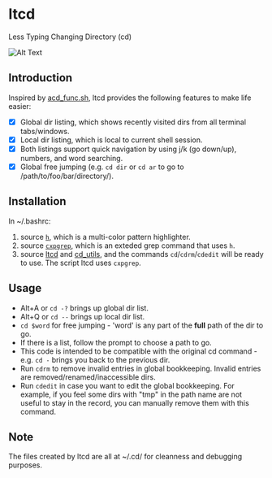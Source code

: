 # ltcd
Less Typing Changing Directory (cd)

![Alt Text](https://github.com/dczhu/ltcd/blob/master/res/cd.gif)

## Introduction
Inspired by [acd_func.sh](http://linuxgazette.net/109/misc/marinov/acd_func.html), ltcd provides the following features to make life easier:

- [x] Global dir listing, which shows recently visited dirs from all terminal tabs/windows.
- [x] Local dir listing, which is local to current shell session.
- [x] Both listings support quick navigation by using j/k (go down/up), numbers, and word searching.
- [x] Global free jumping (e.g. ```cd dir``` or ```cd ar``` to go to /path/to/foo/bar/directory/).

## Installation
In ~/.bashrc:
1. source [```h```](https://github.com/dczhu/mch/blob/master/h), which is a multi-color pattern highlighter.
2. source [```cxpgrep```](https://github.com/dczhu/cxpgrep/blob/master/cxpgrep), which is an exteded grep command that uses ```h```.
3. source [ltcd](https://github.com/dczhu/ltcd/blob/master/ltcd) and [cd_utils](https://github.com/dczhu/ltcd/blob/master/cd_utils), and the commands ```cd```/```cdrm```/```cdedit``` will be ready to use. The script ltcd uses ```cxpgrep```.

## Usage
* Alt+A or ```cd -?``` brings up global dir list.
* Alt+Q or ```cd --``` brings up local dir list.
* ```cd $word``` for free jumping - 'word' is any part of the **full** path of the dir to go.
* If there is a list, follow the prompt to choose a path to go.
* This code is intended to be compatible with the original cd command - e.g. ```cd -``` brings you back to the previous dir.
* Run ```cdrm``` to remove invalid entries in global bookkeeping. Invalid entries are removed/renamed/inaccessible dirs.
* Run ```cdedit``` in case you want to edit the global bookkeeping. For example, if you feel some dirs with "tmp" in the path name are not useful to stay in the record, you can manually remove them with this command.

## Note
The files created by ltcd are all at ~/.cd/ for cleanness and debugging purposes.
